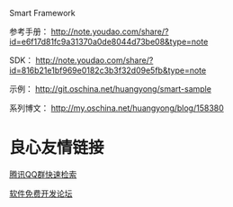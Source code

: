 Smart Framework

参考手册：
http://note.youdao.com/share/?id=e6f17d81fc9a31370a0de8044d73be08&type=note

SDK：
http://note.youdao.com/share/?id=816b21e1bf969e0182c3b3f32d09e5fb&type=note

示例：
http://git.oschina.net/huangyong/smart-sample

系列博文：
http://my.oschina.net/huangyong/blog/158380

 # 良心友情链接

[腾讯QQ群快速检索](http://u.720life.cn/s/8cf73f7c)

[软件免费开发论坛](http://u.720life.cn/s/bbb01dc0)